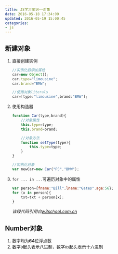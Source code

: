 ```yaml
---
title: JS学习笔记——对象
date: 2016-05-18 17:34:00
updated: 2016-05-19 15:00:45
categories:
- js
---
```

<!-- index menu -->

## 新建对象
1. 直接创建实例
    ```javascript
    //实例化后添加属性
    car=new Object();
    car.type="limousine";
    car.brand="BMW";
    
    //使用对象literals
    car=[type:"limousine",brand:"BMW"];
    ```
2. 使用构造器
    ```javascript
    function Car(type,brand){
        //对象属性
        this.type=type;
        this.brand=brand;

        //对象方法
        function setType(type){
            this.type=type;
        }
    }
    
    //实例化对象
    var newCar=new Car("PJ","BMW");
    ```
3. `for ... in ...`可遍历对象中的属性
    ```javascript
    var person={fname:"Bill",lname:"Gates",age:56};
    for (x in person){
        txt=txt + person[x];
    }
    ```
    *该段代码引用自[w3school.com.cn][1]*

## Number对象
1. 数字均为**64**位浮点数
2. 数字`0`起头表示八进制，数字`0x`起头表示十六进制


[1]:http://www.w3school.com.cn/js/js_objects.asp "w3school.com.cn"


    
